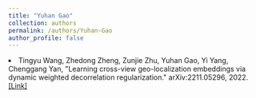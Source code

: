 ```yaml
---
title: "Yuhan Gao"
collection: authors
permalink: /authors/Yuhan-Gao
author_profile: false
---
```

 <li> Tingyu Wang,  Zhedong Zheng,  Zunjie Zhu,  Yuhan Gao,  Yi Yang,  Chenggang Yan, &quot;Learning cross-view geo-localization embeddings via dynamic weighted decorrelation regularization.&quot; arXiv:2211.05296, 2022.<a href='https://zdzheng.xyz/publication/Learning2022'>[Link]</a> </li>